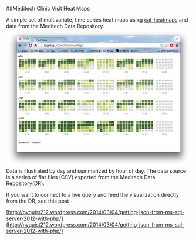 ##Meditech Clinic Visit Heat Maps

A simple set of multivariate, time series heat maps using [cal-heatmaps](http://kamisama.github.io/cal-heatmap/) and data from the Meditech Data Repository.
![Screen Shot](./ScreenShot.png)
Data is illustrated by day and summarized by hour of day. The data source is a series of flat files (CSV) exported from the Meditech Data Repository(DR).

If you want to connect to a live query and feed the visualization directly from the DR, see this post -

[http://nyquist212.wordpress.com/2014/03/04/getting-json-from-ms-sql-server-2012-with-php/](http://nyquist212.wordpress.com/2014/03/04/getting-json-from-ms-sql-server-2012-with-php/)





